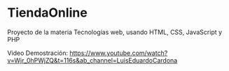 # TiendaOnline
Proyecto de la materia Tecnologías web, usando HTML, CSS, JavaScript y PHP

Video Demostración:
https://www.youtube.com/watch?v=Wjr_0hPWjZQ&t=116s&ab_channel=LuisEduardoCardona
